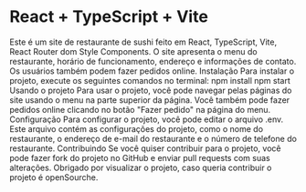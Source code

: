 # React + TypeScript + Vite

Este é um site de restaurante de sushi feito em React, TypeScript, Vite, React Router dom Style Components. O site apresenta o menu do restaurante, horário de funcionamento, endereço e informações de contato. Os usuários também podem fazer pedidos online.
Instalação
Para instalar o projeto, execute os seguintes comandos no terminal:
npm install
npm start
Usando o projeto
Para usar o projeto, você pode navegar pelas páginas do site usando o menu na parte superior da página. Você também pode fazer pedidos online clicando no botão "Fazer pedido" na página do menu.
Configuração
Para configurar o projeto, você pode editar o arquivo .env. Este arquivo contém as configurações do projeto, como o nome do restaurante, o endereço de e-mail do restaurante e o número de telefone do restaurante.
Contribuindo
Se você quiser contribuir para o projeto, você pode fazer fork do projeto no GitHub e enviar pull requests com suas alterações.
Obrigado por visualizar o projeto, caso queria contribuir o projeto é openSourche.

